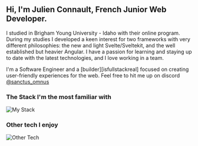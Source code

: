 ## Hi, I'm Julien Connault, French Junior Web Developer. 

I studied in Brigham Young University - Idaho with their online program. 
During my studies I developed a keen interest for two frameworks with very different philosophies: the new and light Svelte/Sveltekit, and the well established but heavier Angular.
I have a passion for learning and staying up to date with the latest technologies, and I love working in a team.


I'm a Software Engineer and a [builder][isfullstackreal] focused on creating user-friendly experiences  for the web. Feel free to hit me up on discord [@sanctus_omnus](https://discord.com/users/596300182317170709)

### The Stack I'm the most familiar with
![My Stack](https://skillicons.dev/icons?i=svelte,supabase,ts,js,html,css,tailwind,git)

### Other tech I enjoy
![Other Tech](https://skillicons.dev/icons?i=angular,firebase,mongodb,sass,python)

